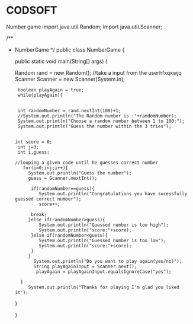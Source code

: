 # CODSOFT
Number game
import java.util.Random;
import java.util.Scanner;

/**
 * NumberGame
 */
public class NumberGame {

    public static void main(String[] args) {
      
      Random rand = new Random();
       //take a input from the userhfxqxwjq  
        Scanner Scanner = new Scanner(System.in);
                 
        boolean playAgain = true;
        while(playAgain){
        

        int randomNumber = rand.nextInt(100)+1;
        //System.out.println("The Random number is :"+randomNumber);
        System.out.println("Choose a random number between 1 to 100:");
        System.out.println("Guess the number within the 3 tries");
        
        
       int score = 0;
        int j=3;
        int i,guess;
   
       //looping a given code until he guesses correct number
          for(i=0;i<j;i++){
            System.out.println("Guess the number");
            guess = Scanner.nextInt();

             if(randomNumber==guess){
                System.out.println("Congratulations you have sucessfully guessed correct number");
                score++;
                
             break; 
            }else if(randomNumber>guess){
                System.out.println("Guessed number is too high");
                System.out.println("score:"+score);
             }else if(randomNumber<guess){
                System.out.println("Guessed number is too low");
                System.out.println("score:"+score);
             }
            }
              System.out.println("Do you want to play again(yes/no)");
              String playAgainInput = Scanner.next();
               playAgain = playAgainInput.equalsIgnoreCase("yes");
                             
         }    
            System.out.println("Thanks for playing I'm glad you liked it");
      }
         
   }


        
    
